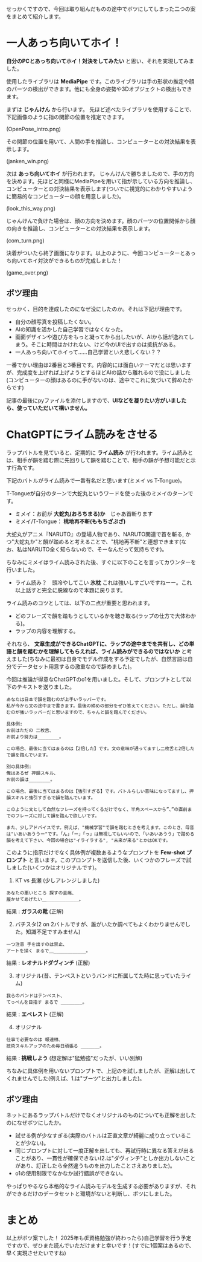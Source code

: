 せっかくですので、今回は取り組んだものの途中でボツにしてしまった二つの案をまとめて紹介します。

# 一人あっち向いてホイ！
**自分のPCとあっち向いてホイ！対決をしてみたい** と思い、それを実現してみました。

使用したライブラリは **MediaPipe** です。このライブラリは手の形状の推定や顔のパーツの検出ができます。他にも全身の姿勢や3Dオブジェクトの検出もできます。

まずは **じゃんけん** から行います。
先ほど述べたライブラリを使用することで、下記画像のように指の関節の位置を推定できます。

(OpenPose_intro.png)

その関節の位置を用いて、人間の手を推論し、コンピューターとの対決結果を表示します。

(janken_win.png)

次は **あっち向いてホイ** が行われます。
じゃんけんで勝ちましたので、手の方向を決めます。先ほどと同様にMediaPipeを用いて指が示している方向を推論し、コンピューターとの対決結果を表示します(ついでに視覚的にわかりやすいように簡易的なコンピューターの顔を用意しました)。

(look_this_way.png)

じゃんけんで負けた場合は、顔の方向を決めます。顔のパーツの位置関係から顔の向きを推論し、コンピューターとの対決結果を表示します。

(com_turn.png)

決着がついたら終了画面になります。以上のように、今回コンピューターとあっち向いてホイ対決ができるものが完成しました！

(game_over.png)

## ボツ理由
せっかく、目的を達成したのになぜ没にしたのか。それは下記が理由です。

- 自分の顔写真を投稿したくない。
- AIの知識を活かした自己学習ではなくなった。
- 画面デザインや遊び方をもっと凝ってから出したいが、AIから話が逸れてしまう。そこに時間はかけれない、けど今のUIで出すのは抵抗がある。
- 一人あっち向いてホイって......自己学習といえ悲しくない？？

一番でかい理由は2番目と3番目です。内容的には面白いテーマだとは思いますが、完成度を上げれば上げようとするほどAIの話から離れるので没にしました(コンピューターの顔はあるのに手がないのは、途中でこれに気づいて辞めたからです)

記事の最後にpyファイルを添付しますので、**UIなどを凝りたい方がいましたら、使っていただいて構いません。**

# ChatGPTにライム読みをさせる
ラップバトルを見ていると、定期的に **ライム読み** が行われます。ライム読みとは、相手が韻を踏む際に先回りして韻を踏むことで、相手の韻が予想可能だと示す行為です。

下記のバトルがライム読みで一番有名だと思います(ミメイ vs T-Tongue)。

T-Tongueが自分のターンで大蛇丸というワードを使った後のミメイのターンです。

- ミメイ：お前が **大蛇丸(おろちまる)か**　じゃあ首斬ります
- ミメイ/T-Tongue： **桃地再不斬(ももちざぶざ)**

大蛇丸がアニメ『NARUTO』の登場人物であり、NARUTO関連で首を斬る, かつ"大蛇丸か"と韻が踏めると考えることで、"桃地再不斬"と連想できます(なお、私はNARUTO全く知らないので、そーなんだって気持ちです)。

ちなみにミメイはライム読みされた後、すぐに以下のことを言ってカウンターを行いました。
- ライム読み？　頭冷やしてこい **氷枕**
これは強いしすごいですねーー。これ以上話すと完全に脱線なので本題に戻ります。

ライム読みのコツとしては、以下の二点が重要と思われます。

- どのフレーズで韻を踏もうとしているかを聴き取る(ラップの仕方で大体わかる)。
- ラップの内容を理解する。

それなら、 **文章生成ができるChatGPTに、ラップの途中までを共有し、どの単語と韻を踏むかを理解してもらえれば、ライム読みができるのではないか** と考えました(ちなみに最初は自身でモデル作成をする予定でしたが、自然言語は自分でデータセット用意するの激重なので辞めました)。

今回は推論が得意なChatGPTのo1を用いました。そして、プロンプトとして以下のテキストを送りました。
```text
あなたは日本で韻を踏むのが上手いラッパーです。
私が今から文の途中まで書きます。最後の締めの部分をぜひ答えてください。ただし、韻を踏むのが強いラッパーだと思いますので、ちゃんと韻を踏んでください。

具体例:
お前はただの 二枚舌、
お前より努力は________。

この場合、最後に当てはまるのは【2倍した】です。文の意味が通ってますし二枚舌と2倍したで韻を踏んでいます。

別の具体例:
俺はあるぜ 押韻スキル、
お前の韻は________。

この場合、最後に当てはまるのは【強引すぎる】です。バトルらしい意味になってますし、押韻スキルと強引すぎるで韻を踏んでいます。

このように文として自然なフレーズを持ってくるだけでなく、半角スペースから”、”の直前までのフレーズに対して韻を踏んで欲しいです。

また、少しアドバイスです。例えば、"機械学習"で韻を踏むときを考えます。このとき、母音は"いあいあううー"です。「ん」「ー」「っ」は無視してもいいので、「いあいあうう」で踏める韻を考えて下さい、今回の場合は"イライラする", "未来が来る"とかはOKです。
```
このように指示だけでなく具体例が複数あるようなプロンプトを **Few-shot プロンプト** と言います。このプロンプトを送信した後、いくつかのフレーズで試しました(いくつかはオリジナルです)。

1. KT vs 長瀬 (少しアレンジしました)
```text
あなたの悪いところ 探すの苦痛、
履かせてあげたい＿____________。
```
結果 : **ガラスの靴** (正解)

2. バチスタ(2 on 2バトルですが、誰がいたか調べてもよくわかりませんでした。知識不足ですみません)
```text
一つ注意 手を出すのは禁止、
アートを描く まるで＿____________。
```
結果 : **レオナルドダヴィンチ** (正解)

3. オリジナル(昔、テンペストというバンドに所属してた時に思っていたライム)
```text
我らのバンドはテンペスト、
てっぺんを目指す まるで ________。
```
結果 : **エベレスト** (正解)

4. オリジナル
```text
仕事で必要なのは 報連相、
技術スキルアップのため毎日頑張る _______。
```
結果 : **挑戦しよう** (想定解は"猛勉強"だったが、いい別解)

ちなみに具体例を用いないプロンプトで、上記のを試しましたが、正解は出してくれませんでした(例えば、1.は"ブーツ"と出力しました)。

## ボツ理由
ネットにあるラップバトルだけでなくオリジナルのものについても正解を出したのになぜボツにしたか。

- 試せる例が少なすぎる(実際のバトルは正直文章が綺麗に成り立っていることが少ない)。
- 同じプロンプトに対して一度正解を出しても、再試行時に異なる答えが出ることがあり、一貫性が確保できない(2.は"ダヴィンチ"としか出力しないことがあり、訂正したら全然違うものを出力したことさえありました)。
- o1の使用制限でなかなか試行錯誤ができない。

やっぱりやるなら本格的なライム読みモデルを生成する必要がありますが、それができるだけのデータセットと環境がないと判断し、ボツにしました。

# まとめ
以上がボツ案でした！ 2025年も(E資格勉強が終わったら)自己学習を行う予定ですので、ぜひまた読んでいただけますと幸いです！(すでに1個案はあるので、早く実現させたいですね)